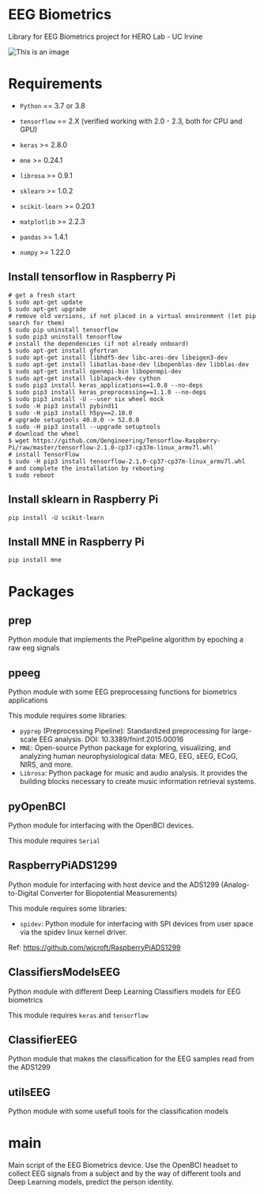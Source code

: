 # EEG Biometrics
Library for EEG Biometrics project for HERO Lab - UC Irvine

![This is an image](https://cdn.freelogovectors.net/wp-content/uploads/2019/09/uci-logo.png)


# Requirements

- `Python` == 3.7 or 3.8
- `tensorflow` == 2.X (verified working with 2.0 - 2.3, both for CPU and GPU)
- `keras` >= 2.8.0

- `mne` >= 0.24.1
- `librosa` >= 0.9.1
- `sklearn` >= 1.0.2
- `scikit-learn` >= 0.20.1
- `matplotlib` >= 2.2.3
- `pandas` >=  1.4.1
- `numpy` >= 1.22.0

## Install tensorflow in Raspberry Pi

```
# get a fresh start
$ sudo apt-get update
$ sudo apt-get upgrade
# remove old versions, if not placed in a virtual environment (let pip search for them)
$ sudo pip uninstall tensorflow
$ sudo pip3 uninstall tensorflow
# install the dependencies (if not already onboard)
$ sudo apt-get install gfortran
$ sudo apt-get install libhdf5-dev libc-ares-dev libeigen3-dev
$ sudo apt-get install libatlas-base-dev libopenblas-dev libblas-dev
$ sudo apt-get install openmpi-bin libopenmpi-dev
$ sudo apt-get install liblapack-dev cython
$ sudo pip3 install keras_applications==1.0.8 --no-deps
$ sudo pip3 install keras_preprocessing==1.1.0 --no-deps
$ sudo pip3 install -U --user six wheel mock
$ sudo -H pip3 install pybind11
$ sudo -H pip3 install h5py==2.10.0
# upgrade setuptools 40.8.0 -> 52.0.0
$ sudo -H pip3 install --upgrade setuptools
# download the wheel
$ wget https://github.com/Qengineering/Tensorflow-Raspberry-Pi/raw/master/tensorflow-2.1.0-cp37-cp37m-linux_armv7l.whl
# install TensorFlow
$ sudo -H pip3 install tensorflow-2.1.0-cp37-cp37m-linux_armv7l.whl
# and complete the installation by rebooting
$ sudo reboot
```

## Install sklearn in Raspberry Pi

```
pip install -U scikit-learn
```

## Install MNE in Raspberry Pi

```
pip install mne
```


# Packages

## prep

Python module that implements the PrePipeline algorithm by epoching a raw eeg signals

## ppeeg

Python module with some EEG preprocessing functions for biometrics applications

This module requires some libraries:
- `pyprep` (Preprocessing Pipeline): Standardized preprocessing for large-scale EEG analysis. DOI: 10.3389/fninf.2015.00016
- `MNE`: Open-source Python package for exploring, visualizing, and analyzing human neurophysiological data: MEG, EEG, sEEG, ECoG, NIRS, and more.
- `Librosa`: Python package for music and audio analysis. It provides the building blocks necessary to create music information retrieval systems.

## pyOpenBCI

Python module for interfacing with the OpenBCI devices.

This module requires `Serial`

## RaspberryPiADS1299

Python module for interfacing with host device and the ADS1299 (Analog-to-Digital Converter for Biopotential Measurements)

This module requires some libraries:
- `spidev`: Python module for interfacing with SPI devices from user space via the spidev linux kernel driver.

Ref: https://github.com/wjcroft/RaspberryPiADS1299

## ClassifiersModelsEEG

Python module with different Deep Learning Classifiers models for EEG biometrics

This module requires `keras` and `tensorflow`

## ClassifierEEG

Python module that makes the classification for the EEG samples read from the ADS1299

## utilsEEG

Python module with some usefull tools for the classification models

# main

Main script of the EEG Biometrics device. Use the OpenBCI headset to collect EEG signals from a subject and by the way of different tools and Deep Learning models, predict the person identity.
